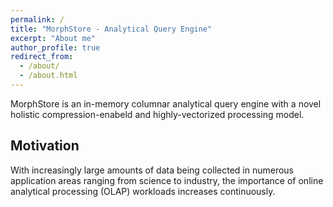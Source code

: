 ```yaml
---
permalink: /
title: "MorphStore - Analytical Query Engine"
excerpt: "About me"
author_profile: true
redirect_from: 
  - /about/
  - /about.html
---
```


MorphStore is an in-memory columnar analytical query engine with a novel holistic compression-enabeld and highly-vectorized processing model. 

## Motivation
With increasingly large amounts of data being collected in numerous application areas ranging from science to industry, the importance of online analytical processing (OLAP) workloads increases continuously.

